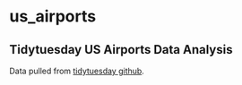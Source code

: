 # us_airports
## Tidytuesday US Airports Data Analysis

Data pulled from [tidytuesday github](https://github.com/rfordatascience/tidytuesday/tree/master/data/2018-09-18).
